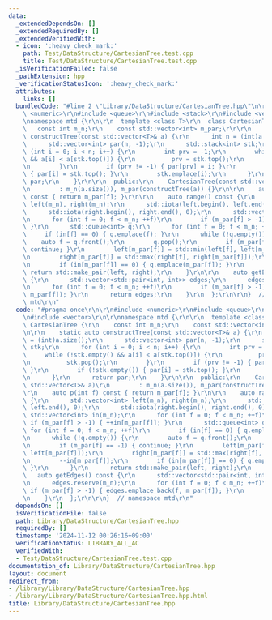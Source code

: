 ```yaml
---
data:
  _extendedDependsOn: []
  _extendedRequiredBy: []
  _extendedVerifiedWith:
  - icon: ':heavy_check_mark:'
    path: Test/DataStructure/CartesianTree.test.cpp
    title: Test/DataStructure/CartesianTree.test.cpp
  _isVerificationFailed: false
  _pathExtension: hpp
  _verificationStatusIcon: ':heavy_check_mark:'
  attributes:
    links: []
  bundledCode: "#line 2 \"Library/DataStructure/CartesianTree.hpp\"\n\r\n#include\
    \ <numeric>\r\n#include <queue>\r\n#include <stack>\r\n#include <vector>\r\n\r\
    \nnamespace mtd {\r\n\r\n  template <class T>\r\n  class CartesianTree {\r\n \
    \   const int m_n;\r\n    const std::vector<int> m_par;\r\n\r\n    static auto\
    \ constructTree(const std::vector<T>& a) {\r\n      int n = (int)a.size();\r\n\
    \      std::vector<int> par(n, -1);\r\n      std::stack<int> stk;\r\n      for\
    \ (int i = 0; i < n; i++) {\r\n        int prv = -1;\r\n        while (!stk.empty()\
    \ && a[i] < a[stk.top()]) {\r\n          prv = stk.top();\r\n          stk.pop();\r\
    \n        }\r\n        if (prv != -1) { par[prv] = i; }\r\n        if (!stk.empty())\
    \ { par[i] = stk.top(); }\r\n        stk.emplace(i);\r\n      }\r\n      return\
    \ par;\r\n    }\r\n\r\n  public:\r\n    CartesianTree(const std::vector<T>& a)\r\
    \n        : m_n(a.size()), m_par(constructTree(a)) {}\r\n\r\n    auto p(int f)\
    \ const { return m_par[f]; }\r\n\r\n    auto range() const {\r\n      std::vector<int>\
    \ left(m_n), right(m_n);\r\n      std::iota(left.begin(), left.end(), 0);\r\n\
    \      std::iota(right.begin(), right.end(), 0);\r\n      std::vector<int> in(m_n);\r\
    \n      for (int f = 0; f < m_n; ++f)\r\n        if (m_par[f] > -1) { ++in[m_par[f]];\
    \ }\r\n      std::queue<int> q;\r\n      for (int f = 0; f < m_n; ++f)\r\n   \
    \     if (in[f] == 0) { q.emplace(f); }\r\n      while (!q.empty()) {\r\n    \
    \    auto f = q.front();\r\n        q.pop();\r\n        if (m_par[f] == -1) {\
    \ continue; }\r\n        left[m_par[f]] = std::min(left[f], left[m_par[f]]);\r\
    \n        right[m_par[f]] = std::max(right[f], right[m_par[f]]);\r\n        --in[m_par[f]];\r\
    \n        if (in[m_par[f]] == 0) { q.emplace(m_par[f]); }\r\n      }\r\n     \
    \ return std::make_pair(left, right);\r\n    }\r\n\r\n    auto getEdges() const\
    \ {\r\n      std::vector<std::pair<int, int>> edges;\r\n      edges.reserve(m_n);\r\
    \n      for (int f = 0; f < m_n; ++f)\r\n        if (m_par[f] > -1) { edges.emplace_back(f,\
    \ m_par[f]); }\r\n      return edges;\r\n    }\r\n  };\r\n\r\n}  // namespace\
    \ mtd\r\n"
  code: "#pragma once\r\n\r\n#include <numeric>\r\n#include <queue>\r\n#include <stack>\r\
    \n#include <vector>\r\n\r\nnamespace mtd {\r\n\r\n  template <class T>\r\n  class\
    \ CartesianTree {\r\n    const int m_n;\r\n    const std::vector<int> m_par;\r\
    \n\r\n    static auto constructTree(const std::vector<T>& a) {\r\n      int n\
    \ = (int)a.size();\r\n      std::vector<int> par(n, -1);\r\n      std::stack<int>\
    \ stk;\r\n      for (int i = 0; i < n; i++) {\r\n        int prv = -1;\r\n   \
    \     while (!stk.empty() && a[i] < a[stk.top()]) {\r\n          prv = stk.top();\r\
    \n          stk.pop();\r\n        }\r\n        if (prv != -1) { par[prv] = i;\
    \ }\r\n        if (!stk.empty()) { par[i] = stk.top(); }\r\n        stk.emplace(i);\r\
    \n      }\r\n      return par;\r\n    }\r\n\r\n  public:\r\n    CartesianTree(const\
    \ std::vector<T>& a)\r\n        : m_n(a.size()), m_par(constructTree(a)) {}\r\n\
    \r\n    auto p(int f) const { return m_par[f]; }\r\n\r\n    auto range() const\
    \ {\r\n      std::vector<int> left(m_n), right(m_n);\r\n      std::iota(left.begin(),\
    \ left.end(), 0);\r\n      std::iota(right.begin(), right.end(), 0);\r\n     \
    \ std::vector<int> in(m_n);\r\n      for (int f = 0; f < m_n; ++f)\r\n       \
    \ if (m_par[f] > -1) { ++in[m_par[f]]; }\r\n      std::queue<int> q;\r\n     \
    \ for (int f = 0; f < m_n; ++f)\r\n        if (in[f] == 0) { q.emplace(f); }\r\
    \n      while (!q.empty()) {\r\n        auto f = q.front();\r\n        q.pop();\r\
    \n        if (m_par[f] == -1) { continue; }\r\n        left[m_par[f]] = std::min(left[f],\
    \ left[m_par[f]]);\r\n        right[m_par[f]] = std::max(right[f], right[m_par[f]]);\r\
    \n        --in[m_par[f]];\r\n        if (in[m_par[f]] == 0) { q.emplace(m_par[f]);\
    \ }\r\n      }\r\n      return std::make_pair(left, right);\r\n    }\r\n\r\n \
    \   auto getEdges() const {\r\n      std::vector<std::pair<int, int>> edges;\r\
    \n      edges.reserve(m_n);\r\n      for (int f = 0; f < m_n; ++f)\r\n       \
    \ if (m_par[f] > -1) { edges.emplace_back(f, m_par[f]); }\r\n      return edges;\r\
    \n    }\r\n  };\r\n\r\n}  // namespace mtd\r\n"
  dependsOn: []
  isVerificationFile: false
  path: Library/DataStructure/CartesianTree.hpp
  requiredBy: []
  timestamp: '2024-11-12 00:26:16+09:00'
  verificationStatus: LIBRARY_ALL_AC
  verifiedWith:
  - Test/DataStructure/CartesianTree.test.cpp
documentation_of: Library/DataStructure/CartesianTree.hpp
layout: document
redirect_from:
- /library/Library/DataStructure/CartesianTree.hpp
- /library/Library/DataStructure/CartesianTree.hpp.html
title: Library/DataStructure/CartesianTree.hpp
---
```

